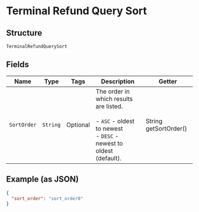 
# Terminal Refund Query Sort

## Structure

`TerminalRefundQuerySort`

## Fields

| Name | Type | Tags | Description | Getter |
|  --- | --- | --- | --- | --- |
| `SortOrder` | `String` | Optional | The order in which results are listed.<br><br>- `ASC` - oldest to newest<br>- `DESC` - newest to oldest (default). | String getSortOrder() |

## Example (as JSON)

```json
{
  "sort_order": "sort_order0"
}
```

